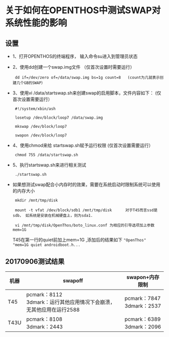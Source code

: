 # 关于如何在OPENTHOS中测试SWAP对系统性能的影响

## 设置
  - 1、打开OPENTHOS的终端程序， 输入命令su进入到管理员状态
  - 2、使用dd创建一个swap.img文件  （仅首次设置时需要运行）  
    
    ` dd if=/dev/zero of=/data/swap.img bs=1g count=8   (count为几就表示创建几个GB的SWAP）`

  - 3、使用vi /data/startswap.sh来创建swap的启用脚本，文件内容如下：  (仅首次设置需要运行）
  
    ` #!/system/xbin/ash`
    
    ` losetup /dev/block/loop7 /data/swap.img`
    
    ` mkswap /dev/block/loop7`
    
    ` swapon /dev/block/loop7`
      
  - 4、使用chmod来给 startswap.sh赋予运行权限  (仅首次设置需要运行）
  
    ` chmod 755 /data/startswap.sh`

  - 5、执行startswap.sh来进行相关测试
  
    ` ./startswap.sh`

  - 如果想测试swap配合小内存时的效果，需要在系统启动时限制系统可以使用的内存大小
  
    ` mkdir /mnt/tmp/disk`
    
    ` mount -t vfat /dev/block/sdb1 /mnt/tmp/disk      对于T45而言ssd是sdb， 如系统是安装在机械硬盘上，则为sda1.`
    
    ` vi /mnt/tmp/disk/OpenThos/boto_linux.conf 为相应的引导选项加上参数mem=1G`   
    
     T45在第一行的quiet前加上mem=1G ,添加后的结果如下
    `"OpenThos" "mem=1G quiet androidboot.h...`
  
  ## 20170906测试结果
  机器|swapoff|swapon+内存限制|
  ----|----|----|
  T45|pcmark：8112<br>3dmark：运行其他应用情况下会崩溃，无其他应用在运行2588|pcmark：7847<br>3dmark：2537|
  T43U|pcmark：8108<br>3dmark：2443|pcmark：6389<br>3dmark：2096|
